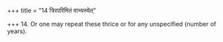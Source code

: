 +++
title = "14 त्रिरपरिमितं वाभ्यस्येत्"

+++
14. Or one may repeat these thrice or for any unspecified (number of years).
